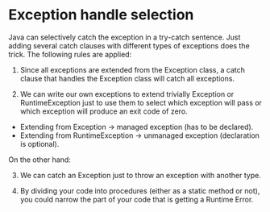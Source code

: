 # Exception handle selection

Java can selectively catch the exception in a try-catch sentence. 
Just adding several catch clauses with different types of exceptions
does the trick. The following rules are applied:

1) Since all exceptions are extended from the Exception class, a catch 
clause that handles the Exception class will catch all exceptions.

2) We can write our own exceptions to extend trivially Exception 
or RuntimeException just to use them to select which exception 
will pass or which exception will produce an exit code of zero.
* Extending from Exception -> managed exception (has to be declared).
* Extending from RuntimeException -> unmanaged exception (declaration 
is optional).

On the other hand:

3) We can catch an Exception just to throw an exception with another type. 

4) By dividing your code into procedures (either as a static method or not), 
you could narrow the part of your code that is getting a Runtime Error.
